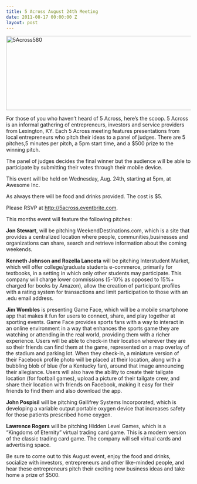 ```yaml
---
title: 5 Across August 24th Meeting
date: 2011-08-17 00:00:00 Z
layout: post
---
```

 
<p><img alt="5Across580" height="202" src="http://awesomeinc.org/images/590x202x5Across580.jpg.pagespeed.ic.WvGfG7BYug.jpg" width="590"/></p>
<p>For those of you who haven&rsquo;t heard of 5 Across, here&rsquo;s the scoop. 5 Across is an informal gathering of entrepreneurs, investors and service providers from Lexington, KY. Each 5 Across meeting features presentations from local entrepreneurs who pitch their ideas to a panel of judges. There are 5 pitches,5 minutes per pitch, a 5pm start time, and a $500 prize to the winning pitch.</p>
<p>The panel of judges decides the final winner but the audience will be able to participate by submitting their votes through their mobile device.</p>
<p>This event will be held on Wednesday, Aug. 24th, starting at 5pm, at Awesome Inc.</p>
<p>As always there will be food and drinks provided. The cost is $5.</p>
<p>Please RSVP at <a href="http://5across.eventbrite.com/" target="_blank">http://5across.eventbrite.com</a>.</p>
<p>This months event will feature the following pitches:</p>
<p><strong>Jon Stewart</strong>, will be pitching WeekendDestinations.com, which is a site that provides a centralized location where people, communities,businesses and organizations can share, search and retrieve information about the coming weekends.</p>
<p><strong>Kenneth Johnson and Rozella Lanceta</strong> will be pitching Interstudent Market, which will offer college/graduate students e-commerce, primarily for textbooks, in a setting in which only other students may participate. This company will charge lower commissions (5-10% as opposed to 15%+ charged for books by Amazon), allow the creation of participant profiles with a rating system for transactions and limit participation to those with an .edu email address.</p>
<p><strong>Jim Wombles</strong> is presenting Game Face, which will be a mobile smartphone app that makes it fun for users to connect, share, and play together at sporting events. Game Face provides sports fans with a way to interact in an online environment in a way that enhances the sports game they are watching or attending in the real world, providing them with a richer experience. Users will be able to check-in their location wherever they are so their friends can find them at the game, represented on a map overlay of the stadium and parking lot. When they check-in, a miniature version of their Facebook profile photo will be placed at their location, along with a bubbling blob of blue (for a Kentucky fan), around that image announcing their allegiance. Users will also have the ability to create their tailgate location (for football games), upload a picture of their tailgate crew, and share their location with friends on Facebook, making it easy for their friends to find them and also download the app.</p>
<p><strong>John Pospisil</strong> will be pitching Gallifrey Systems Incorporated, which is developing a variable output portable oxygen device that increases safety for those patients prescribed home oxygen.</p>
<p><strong>Lawrence Rogers</strong> will be pitching Hidden Level Games, which is a &ldquo;Kingdoms of Eternity&rdquo; virtual trading card game. This is a modern version of the classic trading card game. The company will sell virtual cards and advertising space.</p>
<p>Be sure to come out to this August event, enjoy the food and drinks, socialize with investors, entrepreneurs and other like-minded people, and hear these entrepreneurs pitch their exciting new business ideas and take home a prize of $500.</p>
